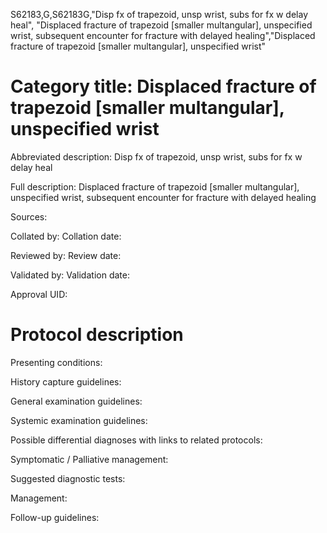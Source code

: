 S62183,G,S62183G,"Disp fx of trapezoid, unsp wrist, subs for fx w delay heal", "Displaced fracture of trapezoid [smaller multangular], unspecified wrist, subsequent encounter for fracture with delayed healing","Displaced fracture of trapezoid [smaller multangular], unspecified wrist"
# Category title: Displaced fracture of trapezoid [smaller multangular], unspecified wrist

Abbreviated description: Disp fx of trapezoid, unsp wrist, subs for fx w delay heal

Full description: Displaced fracture of trapezoid [smaller multangular], unspecified wrist, subsequent encounter for fracture with delayed healing

Sources:

Collated by:
Collation date:

Reviewed by:
Review date:

Validated by:
Validation date:

Approval UID:

# Protocol description

Presenting conditions:

History capture guidelines:

General examination guidelines:

Systemic examination guidelines:

Possible differential diagnoses with links to related protocols:

Symptomatic / Palliative management:

Suggested diagnostic tests:

Management:

Follow-up guidelines:
